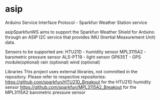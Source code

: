 # asip
Arduino Service Interface Protocol -  Sparkfun Weather Station service

asipSparkfunWS aims to support the Sparkfun Weather Shield for Arduino through an ASIP I2C service that provides  IMU (Inertial Measurement Unit) data.

Sensors to be supported are:
    HTU21D - humidity sensor
    MPL3115A2 - barometric pressure sensor
    ALS-PT19 - light sensor
    GP635T - GPS module(optional)
    rain (optional)
    wind (optional)

Libraries
This project uses external libraries, not committed in the repository. 
Please refer to respective repositories:
   https://github.com/sparkfun/HTU21D_Breakout for the HTU21D humidity sensor
   https://github.com/sparkfun/MPL3115A2_Breakout for the MPL3115A2 barometric pressure sensor
